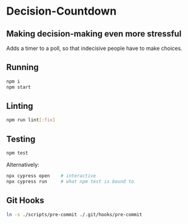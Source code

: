 # Decision-Countdown

## Making decision-making even more stressful

Adds a timer to a poll, so that indecisive people have to make choices.

## Running

```bash
npm i
npm start
```

## Linting

```bash
npm run lint[:fix]
```

## Testing

```bash
npm test
```

Alternatively:

```bash
npx cypress open    # interactive
npx cypress run     # what npm test is bound to
```

## Git Hooks

```bash
ln -s ./scripts/pre-commit ./.git/hooks/pre-commit
```
